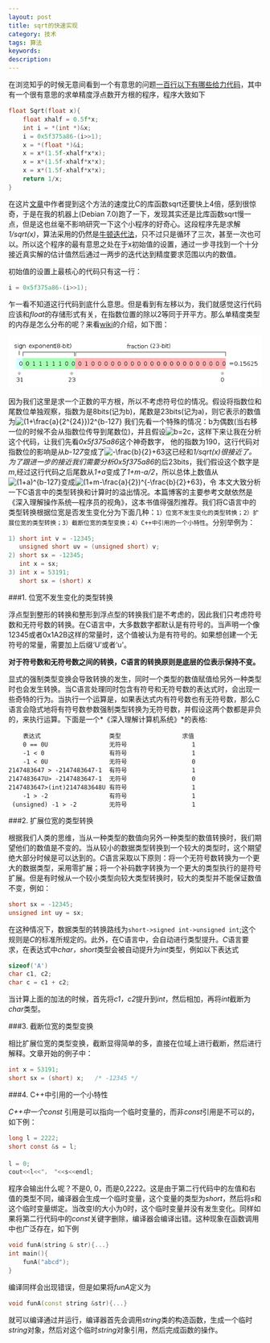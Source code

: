 ```yaml
---
layout: post
title: sqrt的快速实现
category: 技术
tags: 算法
keywords: 
description: 
---
```


在浏览知乎的时候无意间看到一个有意思的问题[一百行以下有哪些给力代码](http://www.zhihu.com/question/26483508)，其中有一个很有意思的求单精度浮点数开方根的程序，程序大致如下

``` C
float Sqrt(float x){
	float xhalf = 0.5f*x;
	int i = *(int *)&x;
	i = 0x5f375a86-(i>>1);
	x = *(float *)&i;
	x = x*(1.5f-xhalf*x*x);
	x = x*(1.5f-xhalf*x*x);
	x = x*(1.5f-xhalf*x*x);
	return 1/x;
}
```

在这片[文章](http://www.cnblogs.com/pkuoliver/archive/2010/10/06/sotry-about-sqrt.html)中作者提到这个方法的速度比C的库函数sqrt还要快上4倍，感到很惊奇，于是在我的机器上(Debian 7.0)跑了一下，发现其实还是比库函数sqrt慢一点，但是这也丝毫不影响研究一下这个小程序的好奇心。这段程序先是求解*1/sqrt(x)*，算法采用的仍然是[牛顿迭代法](http://en.wikipedia.org/wiki/Newton's_method)，只不过只是循环了三次，甚至一次也可以。所以这个程序的最有意思之处在于x初始值的设置，通过一步寻找到一个十分接近真实解的估计值然后通过一两步的迭代达到精度要求范围以内的数值。

初始值的设置上最核心的代码只有这一行：

``` C
i = 0x5f375a86-(i>>1);
```

乍一看不知道这行代码到底什么意思。但是看到有左移以为，我们就感觉这行代码应该和*float*的存储形式有关，在指数位置的除以2等同于开平方。那么单精度类型的内存是怎么分布的呢？来看[wiki](http://en.wikipedia.org/wiki/IEEE_754-1985)的介绍，如下图：

![folder_structure](/public/img/sqrt/618px-IEEE_754_Single_Floating_Point_Format_svg.png)

因为我们这里是求一个正数的平方根，所以不考虑符号位的情况。假设将指数位和尾数位单独观察，指数为是8bits(记为b)，尾数是23bits(记为a)，则它表示的数值为<img src="http://latex.codecogs.com/gif.latex?(1&plus;a)2^{b-127}\quad a\in [0, 1)" title="(1+\frac{a}{2^{24}})2^{b-127}" />
我们先看一个特殊的情况：b为偶数(当右移一位的时候不会从指数位传导到尾数位)，并且假设<img src="http://latex.codecogs.com/gif.latex?b=2c" title="b=2c" />，这样下来让我在分析这个代码，让我们先看*0x5f375a86*这个神奇数字， 他的指数为190，这行代码对指数位的影响是从*b-127*变成了<img src="http://latex.codecogs.com/gif.latex?-\frac{b}{2}&plus;63" title="-\frac{b}{2}+63" />这已经和*1/sqrt(x)*很接近了。为了跟进一步的接近我们需要分析*0x5f375a86*的后23bits，我们假设这个数字是*m*,经过这行代码之后尾数从*1+a*变成了*1+m-a/2*，所以总体上数值从<img src="http://latex.codecogs.com/gif.latex?(1&plus;a)^{b-127}" title="(1+a)^{b-127}" />变成<img src="http://latex.codecogs.com/gif.latex?(1&plus;m-\frac{a}{2})^{-\frac{b}{2}&plus;63}" title="(1+m-\frac{a}{2})^{-\frac{b}{2}+63}" />，令
本文大致分析一下C语言中的类型转换和计算时的溢出情况。本篇博客的主要参考文献依然是《深入理解操作系统—程序员的视角》，这本书值得强烈推荐。我们将C语言中的类型转换根据位宽是否发生变化分为下面几种：`1）位宽不发生变化的类型转换；2）扩展位宽的类型转换；3）截断位宽的类型变换；4）C++中引用的一个小特性`。分别举例为：

``` C
1) short int v = -12345;
   unsigned short uv = (unsigned short) v;
2) short sx = -12345;
   int x = sx;
3) int x = 53191;
   short sx = (short) x
```

###1. 位宽不发生变化的类型转换

浮点型到整形的转换和整形到浮点型的转换我们是不考虑的，因此我们只考虑符号数和无符号数的转换。在C语言中，大多数数字都默认是有符号的。当声明一个像12345或者0x1A2B这样的常量时，这个值被认为是有符号的。如果想创建一个无符号的常量，需要加上后缀‘U’或者‘u'。

**对于符号数和无符号数之间的转换，C语言的转换原则是底层的位表示保持不变。**

显式的强制类型变换会导致转换的发生，同时一个类型的数值赋值给另外一种类型时也会发生转换。当C语言处理同时包含有符号和无符号数的表达式时，会出现一些奇特的行为。当执行一个运算是，如果表达式内有符号数也有无符号数，那么C语言会隐式地将有符号数参数强制类型转换为无符号数，并假设这两个数都是非负的，来执行运算。下面是一个*《深入理解计算机系统》*的表格:

```
    表达式                   类型                 求值
    0 == 0U                 无符号                  1
    -1 < 0                  有符号                  1
    -1 < 0U                 无符号                  0
2147483647 > -2147483647-1  有符号                  1
2147483647U> -2147483647-1  无符号                  0
2147483647>(int)2147483648U 有符号                  1
    -1 > -2                 有符号                  1
 (unsigned) -1 > -2         无符号                  1
```

###2. 扩展位宽的类型转换

根据我们人类的思维，当从一种类型的数值向另外一种类型的数值转换时，我们期望他们的数值是不变的。当从较小的数据类型转换到一个较大的类型时，这个期望绝大部分时候是可以达到的。*C*语言采取以下原则：将一个无符号数转换为一个更大的数据类型，采用零扩展；将一个补码数字转换为一个更大的类型执行的是符号扩展。但是有时候从一个较小类型向较大类型转换时，较大的类型并不能保证数值不变，例如：

``` C
short sx = -12345;
unsigned int uy = sx;
```

在这种情况下，数据类型的转换路线为`short->signed int->unsigned int`;这个规则是*C*的标准所规定的。此外，在C语言中，会自动进行类型提升。*C*语言要求，在表达式中*char，short*类型会被自动提升为*int*类型，例如以下表达式

``` C
sizeof('A')
char c1, c2;
char c = c1 + c2;
```

当计算上面的加法的时候，首先将*c1，c2*提升到*int*，然后相加，再将*int*截断为*char*类型。

###3. 截断位宽的类型变换

相比扩展位宽的类型变换，截断显得简单的多，直接在位域上进行截断，然后进行解释。文章开始的例子中：

``` C
int x = 53191;
short sx = (short) x;   /* -12345 */
```

###4. C++中引用的一个小特性

*C++*中一个*const* 引用是可以指向一个临时变量的，而非*const*引用是不可以的，如下例：

``` C
long l = 2222;
short const &s = l;
                                        
l = 0;
cout<<l<<"， "<<s<<endl;
```

程序会输出什么呢？不是0, 0，而是0,2222。这是由于第二行代码中的左值和右值的类型不同，编译器会生成一个临时变量，这个变量的类型为*short*，然后将*s*和这个临时变量绑定。当改变l的大小为0时，这个临时变量并没有发生变化。同样如果将第二行代码中的*const*关键字删除，编译器会编译出错。这种现象在函数调用中也广泛存在，如下例

``` C++
void funA(string & str){...}
int main(){
    funA("abcd");
}
```

编译同样会出现错误，但是如果将*funA*定义为

``` C++
void funA(const string &str){...}
```

就可以编译通过并运行，编译器首先会调用*string*类的构造函数，生成一个临时*string*对象，然后对这个临时*string*对象引用，然后完成函数的操作。